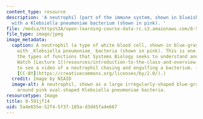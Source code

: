 ```yaml
---
content_type: resource
description: 'A neutrophil (part of the immune system, shown in blueish-gray) interacting
  with a Klebsiella pneumoniae bacterium (shown in pink). '
file: /media/https%3A/open-learning-course-data-rc.s3.amazonaws.com/8-591j-systems-biology-fall-2014/5a4e655e52f45f37185ad3d45fa4e667_8-591jf14.jpg
file_type: image/jpeg
image_metadata:
  caption: A neutrophil (a type of white blood cell, shown in blue-gray) interacting
    with _Klebsiella pneumoniae_ bacteria (shown in pink). This is one example of
    the types of functions that Systems Biology seeks to understand and describe.
    Watch [Lecture 1](resources/introduction-to-the-class-and-overview-of-topics)
    to see a video of a neutrophil chasing and engulfing a bacterium. (Image by [NIAID](https://www.flickr.com/photos/54591706@N02/13743456084/),
    [CC-BY](https://creativecommons.org/licenses/by/2.0/).)
  credit: Image by NIAID
  image-alt: A neutrophil, shown as a large irregularly-shaped blue-gray cell, wrapping
    around pink oval-shaped Klebsiella pneumoniae bacteria.
resourcetype: Image
title: 8-591jf14
uid: 5a4e655e-52f4-5f37-185a-d3d45fa4e667
---
```

